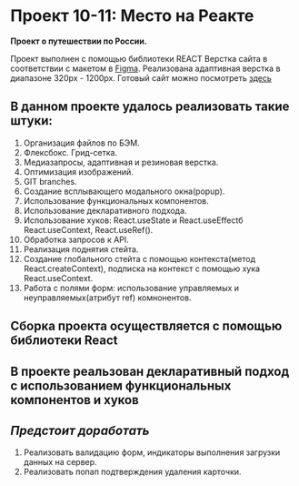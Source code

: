 # Проект 10-11: Место на Реакте

**Проект о путешествии по России.**

Проект выполнен с помощью библиотеки REACT
Верстка сайта в соответствии с макетом в [Figma](https://www.figma.com/file/StZjf8HnoeLdiXS7dYrLAh/JavaScript.-Sprint-4). 
Реализована адаптивная верстка в диапазоне 320px - 1200px.
Готовый сайт можно посмотреть [здесь](https://ekaterina-wert.github.io/mesto/index.html)

## **В данном проекте удалось реализовать такие штуки:**

1. Организация файлов по БЭМ.
2. Флексбокс. Грид-сетка.
3. Медиазапросы, адаптивная и резиновая верстка.
4. Оптимизация изображений.
5. GIT branches.
6. Создание всплывающего модального окна(popup). 
7. Использование функциональных компонентов.
8. Использование декларативного подхода.
9. Использование хуков: React.useState и React.useEffectб React.useContext, React.useRef().
10. Обработка запросов к API.
11. Реализация поднятия стейта.
12. Создание глобального стейта с помощью контекста(метод React.createContext), подписка на контекст с помощью хука React.useContext.
13. Работа с полями форм: использование управляемых и неуправляемых(атрибут ref) комнонентов.

## **Сборка проекта осуществляется с помощью библиотеки React**
## **В проекте реальзован декларативный подход с использованием функциональных компонентов и хуков**

## ***Предстоит доработать***
1. Реализовать валидацию форм, индикаторы выполнения загрузки данных на сервер.
2. Реализовать попап подтверждения удаления карточки.

